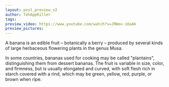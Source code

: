 ```yaml
---
layout: post_preview_v2
author: TehAppKiller
tags:
preview_video: https://www.youtube.com/watch?v=JRWox-i6aAk
preview_pictures:
---
```


A banana is an edible fruit – botanically a berry – produced by several
kinds of large herbaceous flowering plants in the genus Musa.

In some countries, bananas used for cooking may be called "plantains",
distinguishing them from dessert bananas. The fruit is variable in size,
color, and firmness, but is usually elongated and curved, with soft
flesh rich in starch covered with a rind, which may be green, yellow,
red, purple, or brown when ripe.
